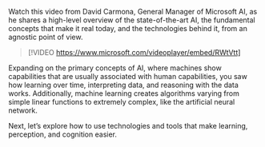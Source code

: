 Watch this video from David Carmona, General Manager of Microsoft AI, as he shares a high-level overview of the state-of-the-art AI, the fundamental concepts that make it real today, and the technologies behind it, from an agnostic point of view.

> [!VIDEO https://www.microsoft.com/videoplayer/embed/RWtVtt]

Expanding on the primary concepts of AI, where machines show capabilities that are usually associated with human capabilities, you saw how learning over time, interpreting data, and reasoning with the data works. Additionally, machine learning creates algorithms varying from simple linear functions to extremely complex, like the artificial neural network.

Next, let’s explore how to use technologies and tools that make learning, perception, and cognition easier.